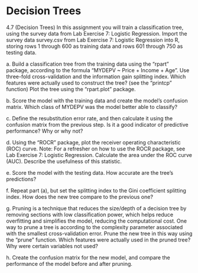 # Decision Trees

4.7         (Decision Trees)  In this assignment you will train a classification tree, using the survey data from Lab Exercise 7: Logistic Regression.  Import the survey data survey.csv from Lab Exercise 7: Logistic Regression into R, storing rows 1 through 600 as training data and rows 601 through 750 as testing data.

a.      Build a classification tree from the training data using the “rpart” package, according to the formula “MYDEPV ~ Price + Income + Age”.  Use three-fold cross-validation and the information gain splitting index.  Which features were actually used to construct the tree?  (see the “printcp” function)  Plot the tree using the “rpart.plot” package.

b.      Score the model with the training data and create the model’s confusion matrix.  Which class of MYDEPV was the model better able to classify?

c.       Define the resubstitution error rate, and then calculate it using the confusion matrix from the previous step.  Is it a good indicator of predictive performance?  Why or why not?

d.      Using the “ROCR” package, plot the receiver operating characteristic (ROC) curve.  Note: For a refresher on how to use the ROCR package, see Lab Exercise 7: Logistic Regression.  Calculate the area under the ROC curve (AUC).  Describe the usefulness of this statistic.

e.      Score the model with the testing data.  How accurate are the tree’s predictions?

f.        Repeat part (a), but set the splitting index to the Gini coefficient splitting index.  How does the new tree compare to the previous one? 

g.      Pruning is a technique that reduces the size/depth of a decision tree by removing sections with low classification power, which helps reduce overfitting and simplifies the model, reducing the computational cost.  One way to prune a tree is according to the complexity parameter associated with the smallest cross-validation error.  Prune the new tree in this way using the “prune” function.  Which features were actually used in the pruned tree?  Why were certain variables not used?

h.      Create the confusion matrix for the new model, and compare the performance of the model before and after pruning.
